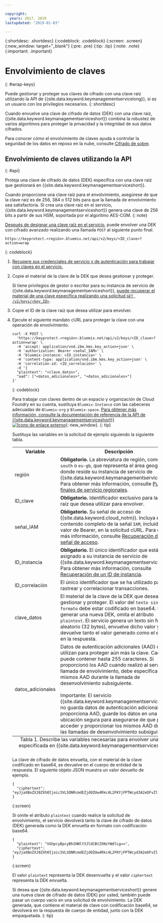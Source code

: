 ```yaml
---

copyright:
  years: 2017, 2019
lastupdated: "2019-01-03"

---
```


{:shortdesc: .shortdesc}
{:codeblock: .codeblock}
{:screen: .screen}
{:new_window: target="_blank"}
{:pre: .pre}
{:tip: .tip}
{:note: .note}
{:important: .important}

# Envolvimiento de claves
{: #wrap-keys}

Puede gestionar y proteger sus claves de cifrado con una clave raíz utilizando la API de {{site.data.keyword.keymanagementservicelong}}, si es un usuario con los privilegios necesarios.
{: shortdesc}

Cuando envuelve una clave de cifrado de datos (DEK) con una clave raíz, {{site.data.keyword.keymanagementserviceshort}} combina la robustez de varios algoritmos para proteger la privacidad y la integridad de sus datos cifrados.  

Para conocer cómo el envolvimiento de claves ayuda a controlar la seguridad de los datos en reposo en la nube, consulte [Cifrado de sobre](/docs/services/key-protect/concepts/envelope-encryption.html).

## Envolvimiento de claves utilizando la API
{: #api}

Proteja una clave de cifrado de datos (DEK) específica con una clave raíz que gestionará en {{site.data.keyword.keymanagementserviceshort}}.

Cuando proporcione una clave raíz para el envolvimiento, asegúrese de que la clave raíz es de 256, 384 o 512 bits para que la llamada de envolvimiento sea satisfactoria. Si crea una clave raíz en el servicio, {{site.data.keyword.keymanagementserviceshort}} genera una clave de 256 bits a partir de sus HSM, soportada por el algoritmo AES-CGM.
{: note}

[Después de designar una clave raíz en el servicio](/docs/services/key-protect/create-root-keys.html), puede envolver una DEK con cifrado avanzado realizando una llamada `POST` al siguiente punto final.

```
https://keyprotect.<región>.bluemix.net/api/v2/keys/<ID_clave>?action=wrap
```
{: codeblock}

1. [Recupere sus credenciales de servicio y de autenticación para trabajar con claves en el servicio.](/docs/services/key-protect/access-api.html)

2. Copie el material de la clave de la DEK que desea gestionar y proteger.

    Si tiene privilegios de gestor o escritor para su instancia de servicio de {{site.data.keyword.keymanagementserviceshort}}, [puede recuperar el material de una clave específica realizando una solicitud `GET /v2/keys/<key_ID>`](/docs/services/key-protect/view-keys.html#api).

3. Copie el ID de la clave raíz que desea utilizar para envolver.

4. Ejecute el siguiente mandato cURL para proteger la clave con una operación de envolvimiento.

    ```cURL
    curl -X POST \
      'https://keyprotect.<región>.bluemix.net/api/v2/keys/<ID_clave>?action=wrap' \
      -H 'accept: application/vnd.ibm.kms.key_action+json' \
      -H 'authorization: Bearer <señal_IAM>' \
      -H 'bluemix-instance: <ID_instancia>' \
      -H 'content-type: application/vnd.ibm.kms.key_action+json' \
      -H 'correlation-id: <ID_correlación>' \
      -d '{
      "plaintext": "<clave_datos>",
      "aad": ["<datos_adicionales>", "<datos_adicionales>"]
    }'
    ```
    {: codeblock}

    Para trabajar con claves dentro de un espacio y organización de Cloud Foundry en su cuenta, sustituya `Bluemix-Instance` con las cabeceras adecuadas de `Bluemix-org` y `Bluemix-space`. [Para obtener más información, consulte la documentación de referencia de la API de {{site.data.keyword.keymanagementserviceshort}} ![Icono de enlace externo](../../icons/launch-glyph.svg "Icono de enlace externo")](https://{DomainName}/apidocs/key-protect){: new_window}.
    {: tip}

    Sustituya las variables en la solicitud de ejemplo siguiendo la siguiente tabla.

    <table>
      <tr>
        <th>Variable</th>
        <th>Descripción</th>
      </tr>
      <tr>
        <td><varname>región</varname></td>
        <td><strong>Obligatorio.</strong> La abreviatura de región, como <code>us-south</code> o <code>eu-gb</code>, que representa el área geográfica donde reside su instancia de servicio de {{site.data.keyword.keymanagementserviceshort}}. Para obtener más información, consulte <a href="/docs/services/key-protect/regions.html#endpoints">Puntos finales de servicio regionales</a>.</td>
      </tr>
      <tr>
        <td><varname>ID_clave</varname></td>
        <td><strong>Obligatorio.</strong> Identificador exclusivo para la clave raíz que desea utilizar para envolver.</td>
      </tr>
      <tr>
        <td><varname>señal_IAM</varname></td>
        <td><strong>Obligatorio.</strong> Su señal de acceso de {{site.data.keyword.cloud_notm}}. Incluya el contenido completo de la señal <code>IAM</code>, incluido el valor de Bearer, en la solicitud cURL. Para obtener más información, consulte <a href="/docs/services/key-protect/access-api.html#retrieve-token">Recuperación de una señal de acceso</a>.</td>
      </tr>
      <tr>
        <td><varname>ID_instancia</varname></td>
        <td><strong>Obligatorio.</strong> El único identificador que está asignado a su instancia de servicio de {{site.data.keyword.keymanagementserviceshort}}. Para obtener más información, consulte <a href="/docs/services/key-protect/access-api.html#retrieve-instance-ID">Recuperación de un ID de instancia</a>.</td>
      </tr>
      <tr>
        <td><varname>ID_correlación</varname></td>
        <td>El único identificador que se ha utilizado para rastrear y correlacionar transacciones.</td>
      </tr>
      <tr>
        <td><varname>clave_datos</varname></td>
        <td>El material de la clave de la DEK que desea gestionar y proteger. El valor del <code>texto sin formato</code> debe estar codificado en base64. Para generar una nueva DEK, omita el atributo <code>plaintext</code>. El servicio genera un texto sin formato aleatorio (32 bytes), envuelve dicho valor y devuelve tanto el valor generado como el envuelto en la respuesta.</td>
      </tr>
      <tr>
        <td><varname>datos_adicionales</varname></td>
        <td>Datos de autenticación adicionales (AAD) que se utilizan para proteger aún más la clave. Cada serie puede contener hasta 255 caracteres. Si proporcionó los AAD cuando realizó al servicio la llamada de envolvimiento, debe especificar los mismos AAD durante la llamada de desenvolvimiento subsiguiente.<br></br>Importante: El servicio {{site.data.keyword.keymanagementserviceshort}} no guarda datos de autenticación adicionales. Si proporciona AAD, guarde los datos en una ubicación segura para asegurarse de que pueda acceder y proporcionar los mismos AAD durante las llamadas de desenvolvimiento subsiguientes.</td>
      </tr>
      <caption style="caption-side:bottom;">Tabla 1. Describe las variables necesarias para envolver una clave especificada en {{site.data.keyword.keymanagementserviceshort}}.</caption>
    </table>

    La clave de cifrado de datos envuelta, con el material de la clave codificado en base64, se devuelve en el cuerpo de entidad de la respuesta. El siguiente objeto JSON muestra un valor devuelto de ejemplo.

    ```
    {
      "ciphertext": "eyJjaXBoZXJ0ZXh0Ijoic3VLSDNRcmdEZjdOZUw4Rkc4L2FKYjFPTWcyd3A2eDFvZlA4MEc0Z1B2RmNrV2g3cUlidHphYXU0eHpKWWoxZyIsImhhc2giOiJiMmUyODdkZDBhZTAwZGZlY2Q3OGJmMDUxYmNmZGEyNWJkNGUzMjBkYjBhN2FjNzVhMWYzZmNkMDZlMjAzZWYxNWM5MTY4N2JhODg2ZWRjZGE2YWVlMzFjYzk2MjNkNjA5YTRkZWNkN2E5Y2U3ZDc5ZTRhZGY1MWUyNWFhYWM5MjhhNzg3NmZjYjM2NDFjNTQzMTZjMjMwOGY2MThlZGM2OTE3MjAyYjA5YTdjMjA2YzkxNTBhOTk1NmUxYzcxMTZhYjZmNmQyYTQ4MzZiZTM0NTk0Y2IwNzJmY2RmYTk2ZSJ9"
    }
    ```
    {:screen}
    
    Si omite el atributo `plaintext` cuando realice la solicitud de envolvimiento, el servicio devolverá tanto la clave de cifrado de datos (DEK) generada como la DEK envuelta en formato con codificación base64.

    ```
    {
      "plaintext": "VGhpcyBpcyBhIHNlY3JldCBtZXNzYWdlLg==",
      "ciphertext": "eyJjaXBoZXJ0ZXh0Ijoic3VLSDNRcmdEZjdOZUw4Rkc4L2FKYjFPTWcyd3A2eDFvZlA4MEc0Z1B2RmNrV2g3cUlidHphYXU0eHpKWWoxZyIsImhhc2giOiJiMmUyODdkZDBhZTAwZGZlY2Q3OGJmMDUxYmNmZGEyNWJkNGUzMjBkYjBhN2FjNzVhMWYzZmNkMDZlMjAzZWYxNWM5MTY4N2JhODg2ZWRjZGE2YWVlMzFjYzk2MjNkNjA5YTRkZWNkN2E5Y2U3ZDc5ZTRhZGY1MWUyNWFhYWM5MjhhNzg3NmZjYjM2NDFjNTQzMTZjMjMwOGY2MThlZGM2OTE3MjAyYjA5YTdjMjA2YzkxNTBhOTk1NmUxYzcxMTZhYjZmNmQyYTQ4MzZiZTM0NTk0Y2IwNzJmY2RmYTk2ZSJ9"
    }
    ```
    {:screen}

    El valor <code>plaintext</code> representa la DEK desenvuelta y el valor <code>ciphertext</code> representa la DEK envuelta.
    
    Si desea que {{site.data.keyword.keymanagementserviceshort}} genere una nueva clave de cifrado de datos (DEK) por usted, también puede pasar un cuerpo vacío en una solicitud de envolvimiento. La DEK generada, que contiene el material de clave con codificación base64, se devolverá en la respuesta de cuerpo de entidad, junto con la DEK empaquetada.
    {: tip}
    
